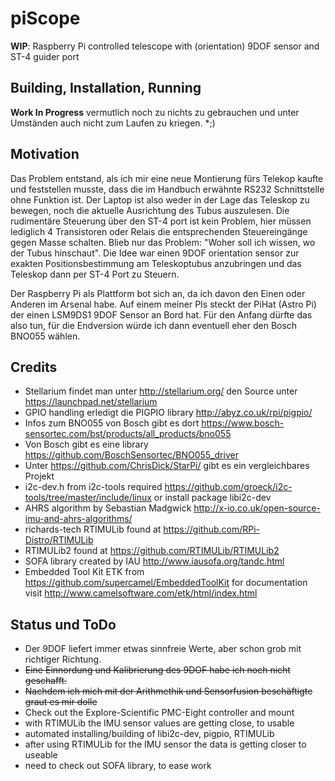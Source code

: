 # piScope
**WIP**: Raspberry Pi controlled telescope with (orientation) 9DOF sensor and ST-4 guider port

## Building, Installation, Running
**Work In Progress** vermutlich noch zu nichts zu gebrauchen und unter Umständen auch nicht zum Laufen
zu kriegen. *;)

## Motivation
Das Problem entstand, als ich mir eine neue Montierung fürs Telekop kaufte und feststellen musste, dass
die im Handbuch erwähnte RS232 Schnittstelle ohne Funktion ist. Der Laptop ist also weder in der Lage
das Teleskop zu bewegen, noch die aktuelle Ausrichtung des Tubus auszulesen. Die rudimentäre Steuerung
über den ST-4 port ist kein Problem, hier müssen lediglich 4 Transistoren oder Relais die entsprechenden
Steuereingänge gegen Masse schalten. Blieb nur das Problem: "Woher soll ich wissen, wo der Tubus hinschaut".
Die Idee war einen 9DOF orientation sensor zur exakten Positionsbestimmung am Teleskoptubus anzubringen
und das Teleskop dann per ST-4 Port zu Steuern.

Der Raspberry Pi als Plattform bot sich an, da ich davon den Einen oder Anderen im Arsenal habe. Auf einem
meiner PIs steckt der PiHat (Astro Pi) der einen LSM9DS1 9DOF Sensor an Bord hat. Für den Anfang dürfte das
also tun, für die Endversion würde ich dann eventuell eher den Bosch BNO055 wählen.

## Credits
* Stellarium findet man unter http://stellarium.org/ den Source unter https://launchpad.net/stellarium
* GPIO handling erledigt die PIGPIO library http://abyz.co.uk/rpi/pigpio/
* Infos zum BNO055 von Bosch gibt es dort https://www.bosch-sensortec.com/bst/products/all_products/bno055
* Von Bosch gibt es eine library https://github.com/BoschSensortec/BNO055_driver
* Unter https://github.com/ChrisDick/StarPi/ gibt es ein vergleichbares Projekt
* i2c-dev.h from i2c-tools required https://github.com/groeck/i2c-tools/tree/master/include/linux
or install package libi2c-dev
* AHRS algorithm by Sebastian Madgwick http://x-io.co.uk/open-source-imu-and-ahrs-algorithms/
* richards-tech RTIMULib found at https://github.com/RPi-Distro/RTIMULib
* RTIMULib2 found at https://github.com/RTIMULib/RTIMULib2
* SOFA library created by IAU http://www.iausofa.org/tandc.html
* Embedded Tool Kit ETK from https://github.com/supercamel/EmbeddedToolKit
for documentation visit http://www.camelsoftware.com/etk/html/index.html

## Status und ToDo
- Der 9DOF liefert immer etwas sinnfreie Werte, aber schon grob mit richtiger Richtung.
- ~~Eine Einnordung und Kalibrierung des 9DOF habe ich noch nicht geschafft.~~
- ~~Nachdem ich mich mit der Arithmethik und Sensorfusion beschäftigte graut es mir dolle~~
- Check out the Explore-Scientific PMC-Eight controller and mount
- with RTIMULib the IMU sensor values are getting close, to usable
- automated installing/building of libi2c-dev, pigpio, RTIMULib
- after using RTIMULib for the IMU sensor the data is getting closer to useable
- need to check out SOFA library, to ease work
